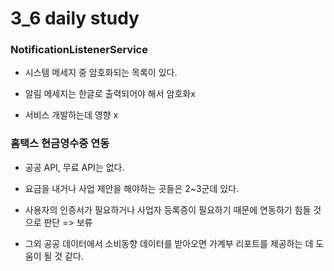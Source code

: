 # 3_6 daily study

### NotificationListenerService

- 시스템 메세지 중 암호화되는 목록이 있다.

- 알림 메세지는 한글로 출력되어야 해서 암호화x

- 서비스 개발하는데 영향 x



### 홈택스 현금영수증 연동

- 공공 API, 무료 API는 없다.

- 요금을 내거나 사업 제안을 해야하는 곳들은 2~3군데 있다.

- 사용자의 인증서가 필요하거나 사업자 등록증이 필요하기 때문에 연동하기 힘들 것으로 판단 => 보류

- 그외 공공 데이터에서 소비동향 데이터를 받아오면 가계부 리포트를 제공하는 데 도움이 될 것 같다.


